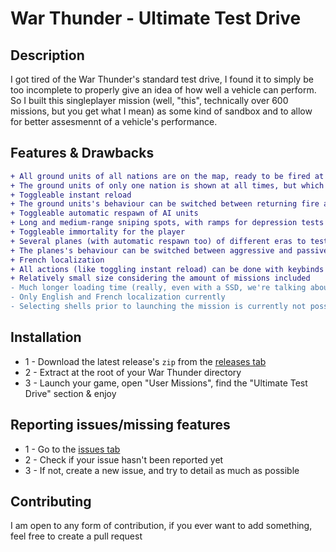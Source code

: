 # War Thunder - Ultimate Test Drive

## Description

I got tired of the War Thunder's standard test drive, I found it to simply be too incomplete to properly give an idea of how well a vehicle can perform. So I built this singleplayer mission (well, "this", technically over 600 missions, but you get what I mean) as some kind of sandbox and to allow for better assesmennt of a vehicle's performance.

## Features & Drawbacks

```diff
+ All ground units of all nations are on the map, ready to be fired at
+ The ground units of only one nation is shown at all times, but which nation is shown can be changed at any time with a single keybind
+ Toggleable instant reload
+ The ground units's behaviour can be switched between returning fire and staying passive
+ Toggleable automatic respawn of AI units
+ Long and medium-range sniping spots, with ramps for depression tests
+ Toggleable immortality for the player
+ Several planes (with automatic respawn too) of different eras to test out AAs
+ The planes's behaviour can be switched between aggressive and passive
+ French localization
+ All actions (like toggling instant reload) can be done with keybinds
+ Relatively small size considering the amount of missions included
- Much longer loading time (really, even with a SSD, we're talking about a good minute at least)
- Only English and French localization currently
- Selecting shells prior to launching the mission is currently not possible
```

## Installation

* 1 - Download the latest release's `zip` from the [releases tab](https://github.com/PwaDesu/WT-UTD/releases)
* 2 - Extract at the root of your War Thunder directory
* 3 - Launch your game, open "User Missions", find the "Ultimate Test Drive" section & enjoy

## Reporting issues/missing features

* 1 - Go to the [issues tab](https://github.com/PwaDesu/WT-UTD/issues)
* 2 - Check if your issue hasn't been reported yet
* 3 - If not, create a new issue, and try to detail as much as possible

## Contributing

I am open to any form of contribution, if you ever want to add something, feel free to create a pull request
